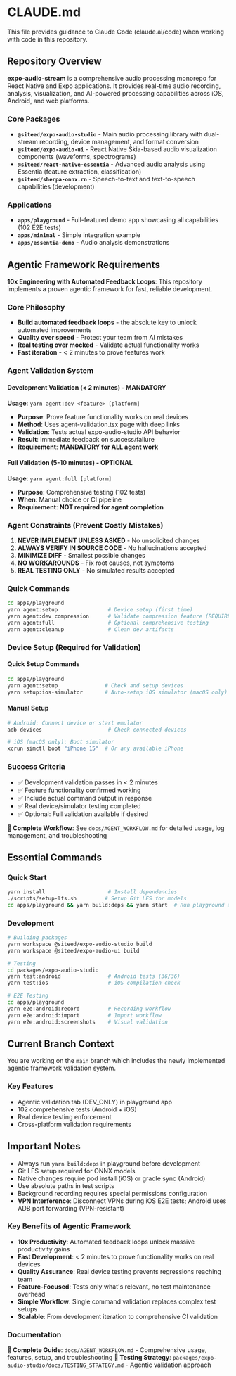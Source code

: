 # CLAUDE.md

This file provides guidance to Claude Code (claude.ai/code) when working with code in this repository.

## Repository Overview

**expo-audio-stream** is a comprehensive audio processing monorepo for React Native and Expo applications. It provides real-time audio recording, analysis, visualization, and AI-powered processing capabilities across iOS, Android, and web platforms.

### Core Packages
- **`@siteed/expo-audio-studio`** - Main audio processing library with dual-stream recording, device management, and format conversion
- **`@siteed/expo-audio-ui`** - React Native Skia-based audio visualization components (waveforms, spectrograms)  
- **`@siteed/react-native-essentia`** - Advanced audio analysis using Essentia (feature extraction, classification)
- **`@siteed/sherpa-onnx.rn`** - Speech-to-text and text-to-speech capabilities (development)

### Applications
- **`apps/playground`** - Full-featured demo app showcasing all capabilities (102 E2E tests)
- **`apps/minimal`** - Simple integration example
- **`apps/essentia-demo`** - Audio analysis demonstrations

## Agentic Framework Requirements

**10x Engineering with Automated Feedback Loops**: This repository implements a proven agentic framework for fast, reliable development.

### Core Philosophy
- **Build automated feedback loops** - the absolute key to unlock automated improvements
- **Quality over speed** - Protect your team from AI mistakes  
- **Real testing over mocked** - Validate actual functionality works
- **Fast iteration** - < 2 minutes to prove features work

### Agent Validation System

#### Development Validation (< 2 minutes) - MANDATORY
**Usage**: `yarn agent:dev <feature> [platform]`
- **Purpose**: Prove feature functionality works on real devices
- **Method**: Uses agent-validation.tsx page with deep links  
- **Validation**: Tests actual expo-audio-studio API behavior
- **Result**: Immediate feedback on success/failure
- **Requirement**: **MANDATORY for ALL agent work**

#### Full Validation (5-10 minutes) - OPTIONAL  
**Usage**: `yarn agent:full [platform]`
- **Purpose**: Comprehensive testing (102 tests)
- **When**: Manual choice or CI pipeline
- **Requirement**: **NOT required for agent completion**

### Agent Constraints (Prevent Costly Mistakes)
1. **NEVER IMPLEMENT UNLESS ASKED** - No unsolicited changes
2. **ALWAYS VERIFY IN SOURCE CODE** - No hallucinations accepted
3. **MINIMIZE DIFF** - Smallest possible changes
4. **NO WORKAROUNDS** - Fix root causes, not symptoms
5. **REAL TESTING ONLY** - No simulated results accepted

### Quick Commands
```bash
cd apps/playground
yarn agent:setup                # Device setup (first time)
yarn agent:dev compression      # Validate compression feature (REQUIRED)
yarn agent:full                 # Optional comprehensive testing
yarn agent:cleanup              # Clean dev artifacts
```

### Device Setup (Required for Validation)

#### Quick Setup Commands
```bash
cd apps/playground
yarn agent:setup               # Check and setup devices
yarn setup:ios-simulator       # Auto-setup iOS simulator (macOS only)
```

#### Manual Setup
```bash
# Android: Connect device or start emulator
adb devices                     # Check connected devices

# iOS (macOS only): Boot simulator  
xcrun simctl boot "iPhone 15"  # Or any available iPhone
```

### Success Criteria
- ✅ Development validation passes in < 2 minutes
- ✅ Feature functionality confirmed working
- ✅ Include actual command output in response
- ✅ Real device/simulator testing completed
- ✅ Optional: Full validation available if desired

**📖 Complete Workflow**: See `docs/AGENT_WORKFLOW.md` for detailed usage, log management, and troubleshooting

## Essential Commands

### Quick Start
```bash
yarn install                    # Install dependencies
./scripts/setup-lfs.sh         # Setup Git LFS for models
cd apps/playground && yarn build:deps && yarn start  # Run playground app
```

### Development
```bash
# Building packages
yarn workspace @siteed/expo-audio-studio build
yarn workspace @siteed/expo-audio-ui build

# Testing
cd packages/expo-audio-studio
yarn test:android               # Android tests (36/36) 
yarn test:ios                   # iOS compilation check

# E2E Testing
cd apps/playground
yarn e2e:android:record         # Recording workflow
yarn e2e:android:import         # Import workflow
yarn e2e:android:screenshots    # Visual validation
```

## Current Branch Context

You are working on the `main` branch which includes the newly implemented agentic framework validation system.

### Key Features
- Agentic validation tab (DEV_ONLY) in playground app
- 102 comprehensive tests (Android + iOS)
- Real device testing enforcement
- Cross-platform validation requirements

## Important Notes

- Always run `yarn build:deps` in playground before development
- Git LFS setup required for ONNX models
- Native changes require pod install (iOS) or gradle sync (Android)
- Use absolute paths in test scripts
- Background recording requires special permissions configuration
- **VPN Interference**: Disconnect VPNs during iOS E2E tests; Android uses ADB port forwarding (VPN-resistant)

### Key Benefits of Agentic Framework

- **10x Productivity**: Automated feedback loops unlock massive productivity gains
- **Fast Development**: < 2 minutes to prove functionality works on real devices
- **Quality Assurance**: Real device testing prevents regressions reaching team
- **Feature-Focused**: Tests only what's relevant, no test maintenance overhead
- **Simple Workflow**: Single command validation replaces complex test setups
- **Scalable**: From development iteration to comprehensive CI validation

### Documentation

**📖 Complete Guide**: `docs/AGENT_WORKFLOW.md` - Comprehensive usage, features, setup, and troubleshooting
**📖 Testing Strategy**: `packages/expo-audio-studio/docs/TESTING_STRATEGY.md` - Agentic validation approach